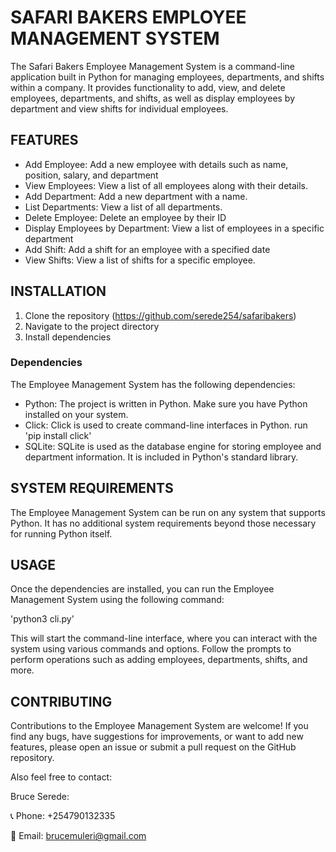 # SAFARI BAKERS EMPLOYEE MANAGEMENT SYSTEM
The Safari Bakers Employee Management System is a command-line application built in Python for managing employees, departments, and shifts within a company. It provides functionality to add, view, and delete employees, departments, and shifts, as well as display employees by department and view shifts for individual employees.
## FEATURES
* Add Employee: Add a new employee with details such as name, position, salary, and department
* View Employees: View a list of all employees along with their details.
* Add Department: Add a new department with a name.
* List Departments: View a list of all departments.
* Delete Employee: Delete an employee by their ID
* Display Employees by Department: View a list of employees in a specific department
* Add Shift: Add a shift for an employee with a specified date
* View Shifts: View a list of shifts for a specific employee.
## INSTALLATION
1. Clone the repository (https://github.com/serede254/safaribakers)
2. Navigate to the project directory
3. Install dependencies
### Dependencies
The Employee Management System has the following dependencies:
* Python: The project is written in Python. Make sure you have Python installed on your system.
* Click: Click is used to create command-line interfaces in Python. run 'pip install click'
* SQLite: SQLite is used as the database engine for storing employee and department information. It is included in Python's standard library.
##  SYSTEM REQUIREMENTS
The Employee Management System can be run on any system that supports Python. It has no additional system requirements beyond those necessary for running Python itself.
## USAGE
Once the dependencies are installed, you can run the Employee Management System using the following command:

'python3 cli.py' 

This will start the command-line interface, where you can interact with the system using various commands and options. Follow the prompts to perform operations such as adding employees, departments, shifts, and more.
## CONTRIBUTING
Contributions to the Employee Management System are welcome! If you find any bugs, have suggestions for improvements, or want to add new features, please open an issue or submit a pull request on the GitHub repository.

Also feel free to contact:

Bruce Serede: 

📞 Phone: +254790132335

📧 Email: brucemuleri@gmail.com
